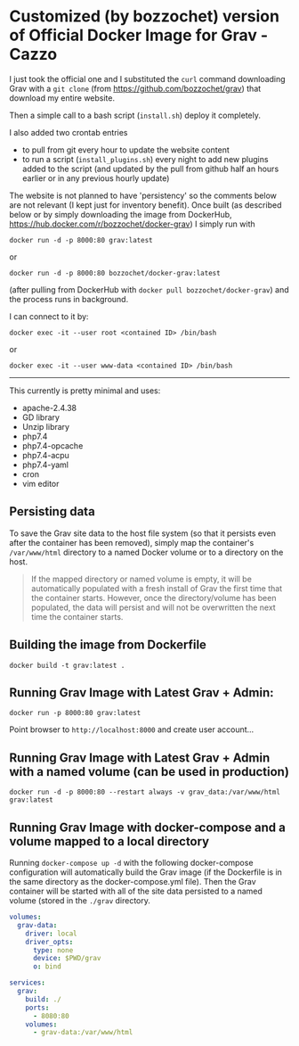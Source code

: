 # Customized (by bozzochet) version of Official Docker Image for Grav - Cazzo

I just took the official one and I substituted the `curl` command downloading Grav with a `git clone` (from https://github.com/bozzochet/grav) that download my entire website.

Then a simple call to a bash script (`install.sh`) deploy it completely.

I also added two crontab entries
* to pull from git every hour to update the website content
* to run a script (`install_plugins.sh`) every night to add new plugins added to the script (and updated by the pull from github half an hours earlier or in any previous hourly update)

The website is not planned to have 'persistency' so the comments below are not relevant (I kept just for inventory benefit). Once built (as described below or by simply downloading the image from DockerHub, https://hub.docker.com/r/bozzochet/docker-grav) I simply run with

```
docker run -d -p 8000:80 grav:latest
```

or

```
docker run -d -p 8000:80 bozzochet/docker-grav:latest
```

(after pulling from DockerHub with `docker pull bozzochet/docker-grav`) and the process runs in background.

I can connect to it by:

```
docker exec -it --user root <contained ID> /bin/bash
```

or

```
docker exec -it --user www-data <contained ID> /bin/bash
```

---

This currently is pretty minimal and uses:

* apache-2.4.38
* GD library
* Unzip library
* php7.4
* php7.4-opcache
* php7.4-acpu
* php7.4-yaml
* cron
* vim editor

## Persisting data

To save the Grav site data to the host file system (so that it persists even after the container has been removed), simply map the container's `/var/www/html` directory to a named Docker volume or to a directory on the host.

> If the mapped directory or named volume is empty, it will be automatically populated with a fresh install of Grav the first time that the container starts. However, once the directory/volume has been populated, the data will persist and will not be overwritten the next time the container starts.

## Building the image from Dockerfile

```
docker build -t grav:latest .
```

## Running Grav Image with Latest Grav + Admin:

```
docker run -p 8000:80 grav:latest
```

Point browser to `http://localhost:8000` and create user account...

## Running Grav Image with Latest Grav + Admin with a named volume (can be used in production)

```
docker run -d -p 8000:80 --restart always -v grav_data:/var/www/html grav:latest
```

## Running Grav Image with docker-compose and a volume mapped to a local directory

Running `docker-compose up -d` with the following docker-compose configuration will automatically build the Grav image (if the Dockerfile is in the same directory as the docker-compose.yml file). Then the Grav container will be started with all of the site data persisted to a named volume (stored in the `./grav` directory.

```.yml
volumes:
  grav-data:
    driver: local
    driver_opts:
      type: none
      device: $PWD/grav
      o: bind

services:
  grav:
    build: ./
    ports:
      - 8080:80
    volumes:
      - grav-data:/var/www/html
```
